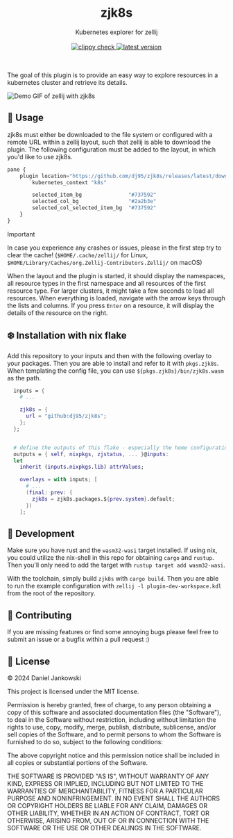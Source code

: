 <h1 align="center">zjk8s</h1>

<p align="center">
  Kubernetes explorer for zellij
  <br><br>
  <a href="https://github.com/dj95/zjk8s/actions/workflows/lint.yml">
    <img alt="clippy check" src="https://github.com/dj95/zjk8s/actions/workflows/lint.yml/badge.svg" />
  </a>
  <a href="https://github.com/dj95/zjk8s/releases">
    <img alt="latest version" src="https://img.shields.io/github/v/tag/dj95/zjk8s.svg?sort=semver" />
  </a>

  <br><br>
  The goal of this plugin is to provide an easy way to explore resources in a kubernetes cluster and retrieve its details.
</p>

<img src="./assets/demo.gif" alt="Demo GIF of zellij with zjk8s" />

## 🚀 Usage

zjk8s must either be downloaded to the file system or configured with a remote URL within a zellij layout, such that zellij is able to download the plugin. The following configuration must be added to the layout, in which you'd like to use zjk8s.

```javascript
pane {
    plugin location="https://github.com/dj95/zjk8s/releases/latest/download/zjk8s.wasm" {
        kubernetes_context "k8s"

        selected_item_bg               "#737592"
        selected_col_bg                "#2a2b3e"
        selected_col_selected_item_bg  "#737592"
    }
}
```

> [!IMPORTANT]
> In case you experience any crashes or issues, please in the first step try to clear the cache! (`$HOME/.cache/zellij/` for Linux, `$HOME/Library/Caches/org.Zellij-Contributors.Zellij/` on macOS)

When the layout and the plugin is started, it should display the namespaces, all resource types in the first namespace and all resources of the first resource type. For larger clusters, it might take a few seconds to load all resources. When everything is loaded, navigate with the arrow keys through the lists and columns. If you press `Enter` on a resource, it will display the details of the resource on the right.

## ❄️ Installation with nix flake

Add this repository to your inputs and then with the following overlay to your packages.
Then you are able to install and refer to it with `pkgs.zjk8s`. When templating the
config file, you can use `${pkgs.zjk8s}/bin/zjk8s.wasm` as the path.

```nix
  inputs = {
    # ...

    zjk8s = {
      url = "github:dj95/zjk8s";
    };
  };


  # define the outputs of this flake - especially the home configurations
  outputs = { self, nixpkgs, zjstatus, ... }@inputs:
  let
    inherit (inputs.nixpkgs.lib) attrValues;

    overlays = with inputs; [
      # ...
      (final: prev: {
        zjk8s = zjk8s.packages.${prev.system}.default;
      })
    ];
```

## 🚧 Development

Make sure you have rust and the `wasm32-wasi` target installed. If using nix, you could utilize the nix-shell
in this repo for obtaining `cargo` and `rustup`. Then you'll only need to add the target with
`rustup target add wasm32-wasi`.

With the toolchain, simply build `zjk8s` with `cargo build`. Then you are able to run the example configuration
with `zellij -l plugin-dev-workspace.kdl` from the root of the repository.

## 🤝 Contributing

If you are missing features or find some annoying bugs please feel free to submit an issue or a bugfix within a pull request :)

## 📝 License

© 2024 Daniel Jankowski

This project is licensed under the MIT license.

Permission is hereby granted, free of charge, to any person obtaining a copy
of this software and associated documentation files (the "Software"), to deal
in the Software without restriction, including without limitation the rights
to use, copy, modify, merge, publish, distribute, sublicense, and/or sell
copies of the Software, and to permit persons to whom the Software is
furnished to do so, subject to the following conditions:

The above copyright notice and this permission notice shall be included in all
copies or substantial portions of the Software.

THE SOFTWARE IS PROVIDED "AS IS", WITHOUT WARRANTY OF ANY KIND, EXPRESS OR
IMPLIED, INCLUDING BUT NOT LIMITED TO THE WARRANTIES OF MERCHANTABILITY,
FITNESS FOR A PARTICULAR PURPOSE AND NONINFRINGEMENT. IN NO EVENT SHALL THE
AUTHORS OR COPYRIGHT HOLDERS BE LIABLE FOR ANY CLAIM, DAMAGES OR OTHER
LIABILITY, WHETHER IN AN ACTION OF CONTRACT, TORT OR OTHERWISE, ARISING FROM,
OUT OF OR IN CONNECTION WITH THE SOFTWARE OR THE USE OR OTHER DEALINGS IN THE
SOFTWARE.
